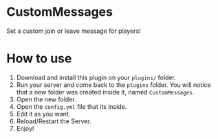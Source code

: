CustomMessages
==============

Set a custom join or leave message for players!


How to use
==============
1. Download and install this plugin on your ``plugins/`` folder.
2. Run your server and come back to the ``plugins`` folder. You will notice that a new folder was created inside it, named ``CustomMessages``.
3. Open the new folder.
4. Open the ``config.yml`` file that its inside.
5. Edit it as you want.
6. Reload/Restart the Server.
7. Enjoy!
